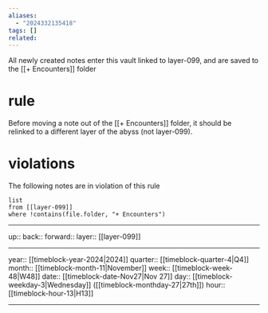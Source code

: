 ```yaml
---
aliases:
  - "2024332135418"
tags: []
related:
---
```


All newly created notes enter this vault linked to layer-099, and are saved to the [[+ Encounters]] folder

# rule

Before moving a note out of the [[+ Encounters]] folder, it should be relinked to a different layer of the abyss (not layer-099).

# violations

The following notes are in violation of this rule

```dataview
list
from [[layer-099]] 
where !contains(file.folder, "+ Encounters")
```


***

up:: 
back:: 
forward:: 
layer:: [[layer-099]]

***

year:: [[timeblock-year-2024|2024]]
quarter:: [[timeblock-quarter-4|Q4]]
month:: [[timeblock-month-11|November]]
week:: [[timeblock-week-48|W48]]
date:: [[timeblock-date-Nov27|Nov 27]]
day:: [[timeblock-weekday-3|Wednesday]] ([[timeblock-monthday-27|27th]])
hour:: [[timeblock-hour-13|H13]]

***
